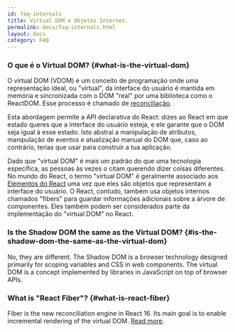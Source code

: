 ```yaml
---
id: faq-internals
title: Virtual DOM e Objetos Internos
permalink: docs/faq-internals.html
layout: docs
category: FAQ
---
```


### O que é o Virtual DOM? {#what-is-the-virtual-dom}

O virtual DOM (VDOM) é um conceito de programação onde uma representação ideal, ou "virtual", da interface do usuário é mantida em memória e sincronizada com o DOM "real" por uma biblioteca como o ReactDOM. Esse processo é chamado de [reconciliação](/docs/reconciliation.html).

Esta abordagem permite a API declarativa do React: dizes ao React em que estado queres que a interface do usuário esteja, e ele garante que o DOM seja igual à esse estado. Isto abstrai a manipulação de atributos, manipulação de eventos e atualização manual do DOM que, caso ao contrário, terias que usar para construir a tua aplicação.

Dado que "virtual DOM" é mais um padrão do que uma tecnologia específica, as pessoas às vezes o citam querendo dizer coisas diferentes. No mundo do React, o termo "virtual DOM" é geralmente associado aos [Elementos do React](/docs/rendering-elements.html) uma vez que eles são objetos que representam a interface do usuário. O React, contudo, também usa objetos internos chamados "fibers" para guardar informações adicionais sobre a árvore de componentes. Eles também podem ser considerados parte da implementação do "virtual DOM" no React.

### Is the Shadow DOM the same as the Virtual DOM? {#is-the-shadow-dom-the-same-as-the-virtual-dom}

No, they are different. The Shadow DOM is a browser technology designed primarily for scoping variables and CSS in web components. The virtual DOM is a concept implemented by libraries in JavaScript on top of browser APIs.

### What is "React Fiber"? {#what-is-react-fiber}

Fiber is the new reconciliation engine in React 16. Its main goal is to enable incremental rendering of the virtual DOM. [Read more](https://github.com/acdlite/react-fiber-architecture).
